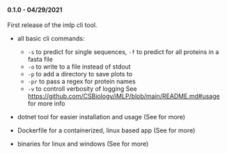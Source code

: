 #### 0.1.0 - 04/29/2021

First release of the imlp cli tool. 

- all basic cli commands:
   - `-s` to predict for single sequences, `-f` to predict for all proteins in a fasta file
   - `-o` to write to a file instead of stdout
   - `-p` to add a directory to save plots to
   - `-pr` to pass a regex for protein names
   - `-v` to controll verbosity of logging
   See https://github.com/CSBiology/iMLP/blob/main/README.md#usage for more info

- dotnet tool for easier installation and usage (See for more)
- Dockerfile for a containerized, linux based app (See for more)
- binaries for linux and windows (See for more)